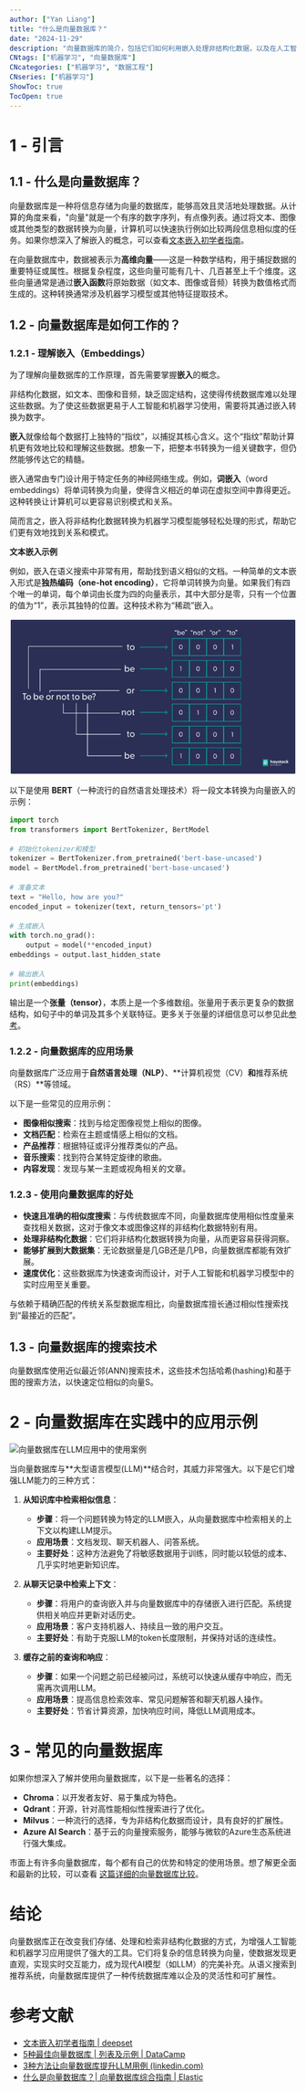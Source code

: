 ```yaml
---
author: ["Yan Liang"]
title: "什么是向量数据库？"
date: "2024-11-29"
description: "向量数据库的简介，包括它们如何利用嵌入处理非结构化数据，以及在人工智能驱动任务中的应用。"
CNtags: ["机器学习", "向量数据库"]
CNcategories: ["机器学习", "数据工程"]
CNseries: ["机器学习"]
ShowToc: true
TocOpen: true
---
```

# **1 - 引言**

## **1.1 - 什么是向量数据库？**

向量数据库是一种将信息存储为向量的数据库，能够高效且灵活地处理数据。从计算的角度来看，"向量"就是一个有序的数字序列，有点像列表。通过将文本、图像或其他类型的数据转换为向量，计算机可以快速执行例如比较两段信息相似度的任务。如果你想深入了解嵌入的概念，可以查看[文本嵌入初学者指南](https://www.deepset.ai/blog/the-beginners-guide-to-text-embeddings)。

在向量数据库中，数据被表示为**高维向量**——这是一种数学结构，用于捕捉数据的重要特征或属性。根据复杂程度，这些向量可能有几十、几百甚至上千个维度。这些向量通常是通过**嵌入函数**将原始数据（如文本、图像或音频）转换为数值格式而生成的。这种转换通常涉及机器学习模型或其他特征提取技术。

## **1.2 - 向量数据库是如何工作的？**

### **1.2.1 - 理解嵌入（Embeddings）**

为了理解向量数据库的工作原理，首先需要掌握**嵌入**的概念。

非结构化数据，如文本、图像和音频，缺乏固定结构，这使得传统数据库难以处理这些数据。为了使这些数据更易于人工智能和机器学习使用，需要将其通过嵌入转换为数字。

**嵌入**就像给每个数据打上独特的“指纹”，以捕捉其核心含义。这个“指纹”帮助计算机更有效地比较和理解这些数据。想象一下，把整本书转换为一组关键数字，但仍然能够传达它的精髓。

嵌入通常由专门设计用于特定任务的神经网络生成。例如，**词嵌入**（word embeddings）将单词转换为向量，使得含义相近的单词在虚拟空间中靠得更近。这种转换让计算机可以更容易识别模式和关系。

简而言之，嵌入将非结构化数据转换为机器学习模型能够轻松处理的形式，帮助它们更有效地找到关系和模式。

**文本嵌入示例**

例如，嵌入在语义搜索中非常有用，帮助找到语义相似的文档。一种简单的文本嵌入形式是**独热编码（one-hot encoding）**，它将单词转换为向量。如果我们有四个唯一的单词，每个单词由长度为四的向量表示，其中大部分是零，只有一个位置的值为“1”，表示其独特的位置。这种技术称为“稀疏”嵌入。

![Text Embedding Example](assets/images/cn_attachments/text_embedding.png)

以下是使用 **BERT**（一种流行的自然语言处理技术）将一段文本转换为向量嵌入的示例：

```python
import torch
from transformers import BertTokenizer, BertModel

# 初始化tokenizer和模型
tokenizer = BertTokenizer.from_pretrained('bert-base-uncased')
model = BertModel.from_pretrained('bert-base-uncased')

# 准备文本
text = "Hello, how are you?"
encoded_input = tokenizer(text, return_tensors='pt')

# 生成嵌入
with torch.no_grad():
    output = model(**encoded_input)
embeddings = output.last_hidden_state

# 输出嵌入
print(embeddings)
```

输出是一个**张量（tensor）**，本质上是一个多维数组。张量用于表示更复杂的数据结构，如句子中的单词及其多个关联特征。更多关于张量的详细信息可以参见此[参考](https://www.linkedin.com/pulse/machine-learning-basics-scalars-vectors-matrices-tensors-prasad)。

### **1.2.2 - 向量数据库的应用场景**

向量数据库广泛应用于**自然语言处理（NLP）**、**计算机视觉（CV）**和**推荐系统（RS）**等领域。

以下是一些常见的应用示例：

- **图像相似搜索**：找到与给定图像视觉上相似的图像。
- **文档匹配**：检索在主题或情感上相似的文档。
- **产品推荐**：根据特征或评分推荐类似的产品。
- **音乐搜索**：找到符合某特定旋律的歌曲。
- **内容发现**：发现与某一主题或视角相关的文章。

### **1.2.3 - 使用向量数据库的好处**

- **快速且准确的相似度搜索**：与传统数据库不同，向量数据库使用相似性度量来查找相关数据，这对于像文本或图像这样的非结构化数据特别有用。
- **处理非结构化数据**：它们将非结构化数据转换为向量，从而更容易获得洞察。
- **能够扩展到大数据集**：无论数据量是几GB还是几PB，向量数据库都能有效扩展。
- **速度优化**：这些数据库为快速查询而设计，对于人工智能和机器学习模型中的实时应用至关重要。

与依赖于精确匹配的传统关系型数据库相比，向量数据库擅长通过相似性搜索找到“最接近的匹配”。

## **1.3 - 向量数据库的搜索技术**

向量数据库使用近似最近邻(ANN)搜索技术，这些技术包括哈希(hashing)和基于图的搜索方法，以快速定位相似的向量S。

# **2 - 向量数据库在实践中的应用示例**

![向量数据库在LLM应用中的使用案例](https://images.datacamp.com/image/upload/v1694511771/image5_fd4c7efb1b.png)

当向量数据库与**大型语言模型(LLM)**结合时，其威力非常强大。以下是它们增强LLM能力的三种方式：

1. **从知识库中检索相似信息**：
    
    - **步骤**：将一个问题转换为特定的LLM嵌入，从向量数据库中检索相关的上下文以构建LLM提示。
    - **应用场景**：文档发现、聊天机器人、问答系统。
    - **主要好处**：这种方法避免了将敏感数据用于训练，同时能以较低的成本、几乎实时地更新知识库。
2. **从聊天记录中检索上下文**：
    
    - **步骤**：将用户的查询嵌入并与向量数据库中的存储嵌入进行匹配。系统提供相关响应并更新对话历史。
    - **应用场景**：客户支持机器人、持续且一致的用户交互。
    - **主要好处**：有助于克服LLM的token长度限制，并保持对话的连续性。
3. **缓存之前的查询和响应**：
    
    - **步骤**：如果一个问题之前已经被问过，系统可以快速从缓存中响应，而无需再次调用LLM。
    - **应用场景**：提高信息检索效率、常见问题解答和聊天机器人操作。
    - **主要好处**：节省计算资源，加快响应时间，降低LLM调用成本。

# **3 - 常见的向量数据库**

如果你想深入了解并使用向量数据库，以下是一些著名的选择：

- **Chroma**：以开发者友好、易于集成为特色。
- **Qdrant**：开源，针对高性能相似性搜索进行了优化。
- **Milvus**：一种流行的选择，专为非结构化数据而设计，具有良好的扩展性。
- **Azure AI Search**：基于云的向量搜索服务，能够与微软的Azure生态系统进行强大集成。

市面上有许多向量数据库，每个都有自己的优势和特定的使用场景。想了解更全面和最新的比较，可以查看 [这篇详细的向量数据库比较](https://superlinked.com/vector-db-comparison)。

# **结论**

向量数据库正在改变我们存储、处理和检索非结构化数据的方式，为增强人工智能和机器学习应用提供了强大的工具。它们将复杂的信息转换为向量，使数据发现更直观，实现实时交互能力，成为现代AI模型（如LLM）的完美补充。从语义搜索到推荐系统，向量数据库提供了一种传统数据库难以企及的灵活性和可扩展性。

# **参考文献**

- [文本嵌入初学者指南 | deepset](https://www.deepset.ai/blog/the-beginners-guide-to-text-embeddings)
- [5种最佳向量数据库 | 列表及示例 | DataCamp](https://www.datacamp.com/blog/the-top-5-vector-databases)
- [3种方法让向量数据库提升LLM用例 (linkedin.com)](https://www.linkedin.com/pulse/3-ways-vector-databases-take-your-llm-use-cases-next-level-mishra/)
- [什么是向量数据库？| 向量数据库综合指南 | Elastic](https://www.elastic.co/what-is/vector-database)